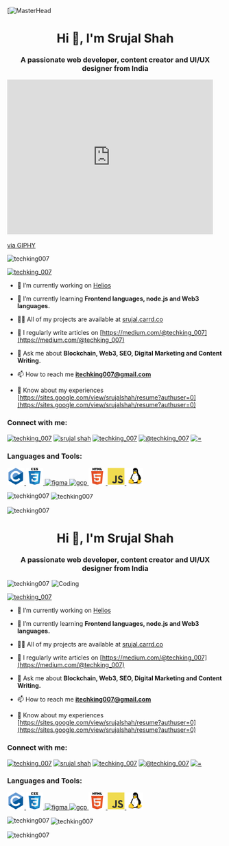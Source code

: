 [![MasterHead](https://camo.githubusercontent.com/ae3afb981bdef9bb987bb33bcaceb705fd8c688293896c74b1ef43745c9b1b39/68747470733a2f2f6d656469612e646973636f72646170702e6e65742f6174746163686d656e74732f3931303337343435323033323835323030392f313032313433363931393535383731373538302f426c75655f50726f66657373696f6e616c5f477261706869635f44657369676e65725f50726f66696c655f4c696e6b6564496e5f42616e6e65725f2e6769663f77696474683d31303235266865696768743d323536)

<h1 align="center">Hi 👋, I'm Srujal Shah</h1>
<h3 align="center">A passionate web developer, content creator and UI/UX designer from India</h3>

<iframe src="https://giphy.com/embed/qgQUggAC3Pfv687qPC" width="480" height="360" frameBorder="0" class="giphy-embed" allowFullScreen></iframe><p><a href="https://giphy.com/gifs/dommespace-domme-space-programador-qgQUggAC3Pfv687qPC">via GIPHY</a></p>

<p align="left"> <img src="https://komarev.com/ghpvc/?username=techking007&label=Profile%20views&color=0e75b6&style=flat" alt="techking007" /> </p>

<p align="left"> <a href="https://twitter.com/techking_007" target="blank"><img src="https://img.shields.io/twitter/follow/techking_007?logo=twitter&style=for-the-badge" alt="techking_007" /></a> </p>

- 🔭 I’m currently working on [Helios](https://devfolio.co/projects/helios-a88d)

- 🌱 I’m currently learning **Frontend languages, node.js and Web3 languages.**

- 👨‍💻 All of my projects are available at [srujal.carrd.co](srujal.carrd.co)

- 📝 I regularly write articles on [https://medium.com/@techking_007](https://medium.com/@techking_007)

- 💬 Ask me about **Blockchain, Web3, SEO, Digital Marketing and Content Writing.**

- 📫 How to reach me **itechking007@gmail.com**

- 📄 Know about my experiences [https://sites.google.com/view/srujalshah/resume?authuser=0](https://sites.google.com/view/srujalshah/resume?authuser=0)

<h3 align="left">Connect with me:</h3>
<p align="left">
<a href="https://twitter.com/techking_007" target="blank"><img align="center" src="https://raw.githubusercontent.com/rahuldkjain/github-profile-readme-generator/master/src/images/icons/Social/twitter.svg" alt="techking_007" height="30" width="40" /></a>
<a href="https://linkedin.com/in/srujal shah" target="blank"><img align="center" src="https://raw.githubusercontent.com/rahuldkjain/github-profile-readme-generator/master/src/images/icons/Social/linked-in-alt.svg" alt="srujal shah" height="30" width="40" /></a>
<a href="https://instagram.com/techking_007" target="blank"><img align="center" src="https://raw.githubusercontent.com/rahuldkjain/github-profile-readme-generator/master/src/images/icons/Social/instagram.svg" alt="techking_007" height="30" width="40" /></a>
<a href="https://medium.com/@techking_007" target="blank"><img align="center" src="https://raw.githubusercontent.com/rahuldkjain/github-profile-readme-generator/master/src/images/icons/Social/medium.svg" alt="@techking_007" height="30" width="40" /></a>
<a href="https://discord.gg/=" target="blank"><img align="center" src="https://raw.githubusercontent.com/rahuldkjain/github-profile-readme-generator/master/src/images/icons/Social/discord.svg" alt="=" height="30" width="40" /></a>
</p>

<h3 align="left">Languages and Tools:</h3>
<p align="left"> <a href="https://www.cprogramming.com/" target="_blank" rel="noreferrer"> <img src="https://raw.githubusercontent.com/devicons/devicon/master/icons/c/c-original.svg" alt="c" width="40" height="40"/> </a> <a href="https://www.w3schools.com/css/" target="_blank" rel="noreferrer"> <img src="https://raw.githubusercontent.com/devicons/devicon/master/icons/css3/css3-original-wordmark.svg" alt="css3" width="40" height="40"/> </a> <a href="https://www.figma.com/" target="_blank" rel="noreferrer"> <img src="https://www.vectorlogo.zone/logos/figma/figma-icon.svg" alt="figma" width="40" height="40"/> </a> <a href="https://cloud.google.com" target="_blank" rel="noreferrer"> <img src="https://www.vectorlogo.zone/logos/google_cloud/google_cloud-icon.svg" alt="gcp" width="40" height="40"/> </a> <a href="https://www.w3.org/html/" target="_blank" rel="noreferrer"> <img src="https://raw.githubusercontent.com/devicons/devicon/master/icons/html5/html5-original-wordmark.svg" alt="html5" width="40" height="40"/> </a> <a href="https://developer.mozilla.org/en-US/docs/Web/JavaScript" target="_blank" rel="noreferrer"> <img src="https://raw.githubusercontent.com/devicons/devicon/master/icons/javascript/javascript-original.svg" alt="javascript" width="40" height="40"/> </a> <a href="https://www.linux.org/" target="_blank" rel="noreferrer"> <img src="https://raw.githubusercontent.com/devicons/devicon/master/icons/linux/linux-original.svg" alt="linux" width="40" height="40"/> </a> </p>

<p><img align="left" src="https://github-readme-stats.vercel.app/api/top-langs?username=techking007&show_icons=true&locale=en&layout=compact" alt="techking007" /></p>

<p>&nbsp;<img align="center" src="https://github-readme-stats.vercel.app/api?username=techking007&show_icons=true&locale=en" alt="techking007" /></p>

<p><img align="center" src="https://github-readme-streak-stats.herokuapp.com/?user=techking007&" alt="techking007" /></p>


<h1 align="center">Hi 👋, I'm Srujal Shah</h1>
<h3 align="center">A passionate web developer, content creator and UI/UX designer from India</h3>

<img align="right" alt="Coding" width="400" src="https://cdn.dribbble.com/users/1162077/screenshots/3848914/programmer.gif">

<p align="left"> <img src="https://komarev.com/ghpvc/?username=techking007&label=Profile%20views&color=0e75b6&style=flat" alt="techking007" /> </p>

<p align="left"> <a href="https://twitter.com/techking_007" target="blank"><img src="https://img.shields.io/twitter/follow/techking_007?logo=twitter&style=for-the-badge" alt="techking_007" /></a> </p>

- 🔭 I’m currently working on [Helios](https://devfolio.co/projects/helios-a88d)

- 🌱 I’m currently learning **Frontend languages, node.js and Web3 languages.**

- 👨‍💻 All of my projects are available at [srujal.carrd.co](srujal.carrd.co)

- 📝 I regularly write articles on [https://medium.com/@techking_007](https://medium.com/@techking_007)

- 💬 Ask me about **Blockchain, Web3, SEO, Digital Marketing and Content Writing.**

- 📫 How to reach me **itechking007@gmail.com**

- 📄 Know about my experiences [https://sites.google.com/view/srujalshah/resume?authuser=0](https://sites.google.com/view/srujalshah/resume?authuser=0)

<h3 align="left">Connect with me:</h3>
<p align="left">
<a href="https://twitter.com/techking_007" target="blank"><img align="center" src="https://raw.githubusercontent.com/rahuldkjain/github-profile-readme-generator/master/src/images/icons/Social/twitter.svg" alt="techking_007" height="30" width="40" /></a>
<a href="https://linkedin.com/in/techking007" target="blank"><img align="center" src="https://raw.githubusercontent.com/rahuldkjain/github-profile-readme-generator/master/src/images/icons/Social/linked-in-alt.svg" alt="srujal shah" height="30" width="40" /></a>
<a href="https://instagram.com/techking_007" target="blank"><img align="center" src="https://raw.githubusercontent.com/rahuldkjain/github-profile-readme-generator/master/src/images/icons/Social/instagram.svg" alt="techking_007" height="30" width="40" /></a>
<a href="https://medium.com/@techking_007" target="blank"><img align="center" src="https://raw.githubusercontent.com/rahuldkjain/github-profile-readme-generator/master/src/images/icons/Social/medium.svg" alt="@techking_007" height="30" width="40" /></a>
<a href="http://discordapp.com/users/techking_007#9248" target="blank"><img align="center" src="https://raw.githubusercontent.com/rahuldkjain/github-profile-readme-generator/master/src/images/icons/Social/discord.svg" alt="=" height="30" width="40" /></a>
</p>

<h3 align="left">Languages and Tools:</h3>
<p align="left"> <a href="https://www.cprogramming.com/" target="_blank" rel="noreferrer"> <img src="https://raw.githubusercontent.com/devicons/devicon/master/icons/c/c-original.svg" alt="c" width="40" height="40"/> </a> <a href="https://www.w3schools.com/css/" target="_blank" rel="noreferrer"> <img src="https://raw.githubusercontent.com/devicons/devicon/master/icons/css3/css3-original-wordmark.svg" alt="css3" width="40" height="40"/> </a> <a href="https://www.figma.com/" target="_blank" rel="noreferrer"> <img src="https://www.vectorlogo.zone/logos/figma/figma-icon.svg" alt="figma" width="40" height="40"/> </a> <a href="https://cloud.google.com" target="_blank" rel="noreferrer"> <img src="https://www.vectorlogo.zone/logos/google_cloud/google_cloud-icon.svg" alt="gcp" width="40" height="40"/> </a> <a href="https://www.w3.org/html/" target="_blank" rel="noreferrer"> <img src="https://raw.githubusercontent.com/devicons/devicon/master/icons/html5/html5-original-wordmark.svg" alt="html5" width="40" height="40"/> </a> <a href="https://developer.mozilla.org/en-US/docs/Web/JavaScript" target="_blank" rel="noreferrer"> <img src="https://raw.githubusercontent.com/devicons/devicon/master/icons/javascript/javascript-original.svg" alt="javascript" width="40" height="40"/> </a> <a href="https://www.linux.org/" target="_blank" rel="noreferrer"> <img src="https://raw.githubusercontent.com/devicons/devicon/master/icons/linux/linux-original.svg" alt="linux" width="40" height="40"/> </a> </p>

<p><img align="left" src="https://github-readme-stats.vercel.app/api/top-langs?username=techking007&show_icons=true&locale=en&layout=compact" alt="techking007" /></p>

<p>&nbsp;<img align="center" src="https://github-readme-stats.vercel.app/api?username=techking007&show_icons=true&locale=en" alt="techking007" /></p>

<p><img align="center" src="https://github-readme-streak-stats.herokuapp.com/?user=techking007&" alt="techking007" /></p>
